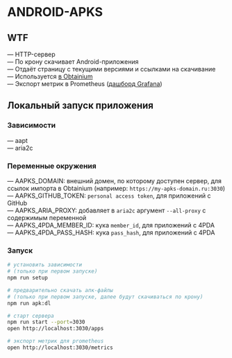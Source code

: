 # ANDROID-APKS

## WTF

— HTTP-сервер \
— По крону скачивает Android-приложения \
— Отдаёт страницу с текущими версиями и ссылками на скачивание \
— Используется [в Obtainium](https://github.com/ImranR98/Obtainium) \
— Экспорт метрик в Prometheus ([дашборд Grafana](https://github.com/k03mad/grafana-dashboards))

## Локальный запуск приложения

### Зависимости

— aapt\
— aria2c

### Переменные окружения

— AAPKS_DOMAIN: внешний домен, по которому доступен сервер, для ссылок импорта в Obtainium (например: `https://my-apks-domain.ru:3030`)\
— AAPKS_GITHUB_TOKEN: `personal access token`, для приложений с GitHub\
— AAPKS_ARIA_PROXY: добавляет в `aria2c` аргумент `--all-proxy` с содержимым переменной\
— AAPKS_4PDA_MEMBER_ID: кука `member_id`, для приложений с 4PDA\
— AAPKS_4PDA_PASS_HASH: кука `pass_hash`, для приложений с 4PDA

### Запуск

```bash
# установить зависимости
# (только при первом запуске)
npm run setup

# предварительно скачать апк-файлы
# (только при первом запуске, далее будут скачиваться по крону)
npm run apk:dl

# старт сервера
npm run start --port=3030
open http://localhost:3030/apps

# экспорт метрик для prometheus
open http://localhost:3030/metrics
```
